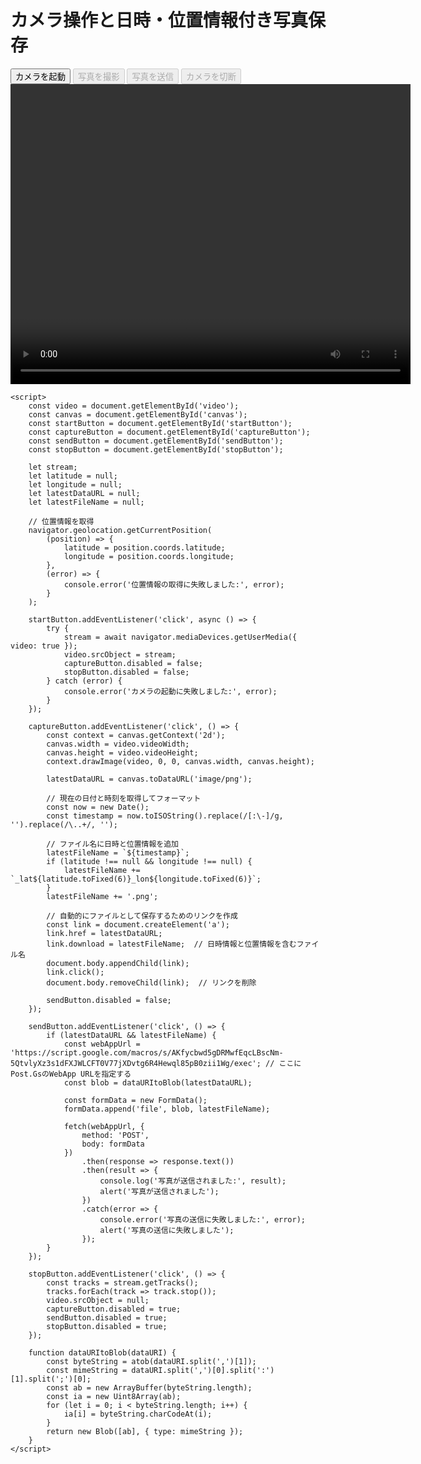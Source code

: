 <!DOCTYPE html>
<html lang="ja">

<head>
    <meta charset="UTF-8">
    <meta name="viewport" content="width=device-width, initial-scale=1.0">
    <title>カメラ操作と日時・位置情報付き写真保存</title>
</head>

<body>
    <h1>カメラ操作と日時・位置情報付き写真保存</h1>
    <button id="startButton">カメラを起動</button>
    <button id="captureButton" disabled>写真を撮影</button>
    <button id="sendButton" disabled>写真を送信</button>
    <button id="stopButton" disabled>カメラを切断</button>
    <video id="video" width="640" height="480" autoplay></video>
    <canvas id="canvas" width="640" height="480" style="display: none;"></canvas>

    <script>
        const video = document.getElementById('video');
        const canvas = document.getElementById('canvas');
        const startButton = document.getElementById('startButton');
        const captureButton = document.getElementById('captureButton');
        const sendButton = document.getElementById('sendButton');
        const stopButton = document.getElementById('stopButton');

        let stream;
        let latitude = null;
        let longitude = null;
        let latestDataURL = null;
        let latestFileName = null;

        // 位置情報を取得
        navigator.geolocation.getCurrentPosition(
            (position) => {
                latitude = position.coords.latitude;
                longitude = position.coords.longitude;
            },
            (error) => {
                console.error('位置情報の取得に失敗しました:', error);
            }
        );

        startButton.addEventListener('click', async () => {
            try {
                stream = await navigator.mediaDevices.getUserMedia({ video: true });
                video.srcObject = stream;
                captureButton.disabled = false;
                stopButton.disabled = false;
            } catch (error) {
                console.error('カメラの起動に失敗しました:', error);
            }
        });

        captureButton.addEventListener('click', () => {
            const context = canvas.getContext('2d');
            canvas.width = video.videoWidth;
            canvas.height = video.videoHeight;
            context.drawImage(video, 0, 0, canvas.width, canvas.height);

            latestDataURL = canvas.toDataURL('image/png');

            // 現在の日付と時刻を取得してフォーマット
            const now = new Date();
            const timestamp = now.toISOString().replace(/[:\-]/g, '').replace(/\..+/, '');

            // ファイル名に日時と位置情報を追加
            latestFileName = `${timestamp}`;
            if (latitude !== null && longitude !== null) {
                latestFileName += `_lat${latitude.toFixed(6)}_lon${longitude.toFixed(6)}`;
            }
            latestFileName += '.png';

            // 自動的にファイルとして保存するためのリンクを作成
            const link = document.createElement('a');
            link.href = latestDataURL;
            link.download = latestFileName;  // 日時情報と位置情報を含むファイル名
            document.body.appendChild(link);
            link.click();
            document.body.removeChild(link);  // リンクを削除

            sendButton.disabled = false;
        });

        sendButton.addEventListener('click', () => {
            if (latestDataURL && latestFileName) {
                const webAppUrl = 'https://script.google.com/macros/s/AKfycbwd5gDRMwfEqcLBscNm-5QtvlyXz3s1dFXJWLCFT0V77jXDvtg6R4Hewql85pB0zii1Wg/exec'; // ここにPost.GsのWebApp URLを指定する
                const blob = dataURItoBlob(latestDataURL);

                const formData = new FormData();
                formData.append('file', blob, latestFileName);

                fetch(webAppUrl, {
                    method: 'POST',
                    body: formData
                })
                    .then(response => response.text())
                    .then(result => {
                        console.log('写真が送信されました:', result);
                        alert('写真が送信されました');
                    })
                    .catch(error => {
                        console.error('写真の送信に失敗しました:', error);
                        alert('写真の送信に失敗しました');
                    });
            }
        });

        stopButton.addEventListener('click', () => {
            const tracks = stream.getTracks();
            tracks.forEach(track => track.stop());
            video.srcObject = null;
            captureButton.disabled = true;
            sendButton.disabled = true;
            stopButton.disabled = true;
        });

        function dataURItoBlob(dataURI) {
            const byteString = atob(dataURI.split(',')[1]);
            const mimeString = dataURI.split(',')[0].split(':')[1].split(';')[0];
            const ab = new ArrayBuffer(byteString.length);
            const ia = new Uint8Array(ab);
            for (let i = 0; i < byteString.length; i++) {
                ia[i] = byteString.charCodeAt(i);
            }
            return new Blob([ab], { type: mimeString });
        }
    </script>
</body>

</html>
